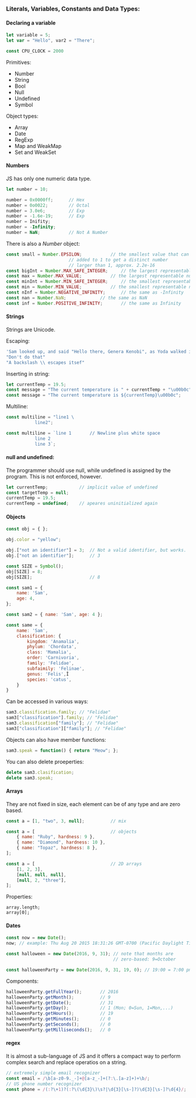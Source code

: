 

### Literals, Variables, Constants and Data Types:


#### Declaring a variable

```js
let variable = 5;
let var = "Hello", var2 = "There";
```
```js
const CPU_CLOCK = 2000
```

Primitives:

* Number
* String
* Bool
* Null
* Undefined
* Symbol

Object types:

* Array
* Date
* RegExp
* Map and WeakMap
* Set and WeakSet
         
         
#### Numbers

JS has only one numeric data type. 

```js
let number = 10;

number = 0x0000ff;		// Hex
number = 0o0022;		// Octal
number = 3.0e6;			// Exp
number = -1.6e-19;		// Exp
number = Inifity;	
number = -Infinity;
number = NaN;			// Not A Number
```

There is also a _Number_ object:

```js
const small = Number.EPSILON; 			// the smallest value that can be
						// added to 1 to get a distinct number
						// larger than 1, approx. 2.2e-16
const bigInt = Number.MAX_SAFE_INTEGER; 	// the largest representable integer
const max = Number.MAX_VALUE; 			// the largest representable number
const minInt = Number.MIN_SAFE_INTEGER; 	// the smallest representable integer
const min = Number.MIN_VALUE; 			// the smallest representable number
const nInf = Number.NEGATIVE_INFINITY; 		// the same as -Infinity
const nan = Number.NaN; 			// the same as NaN
const inf = Number.POSITIVE_INFINITY; 		// the same as Infinity
```

#### Strings

Strings are Unicode.

Escaping:

```js
'Sam looked up, and said "Hello there, Genera Kenobi", as Yoda walked in.'
"Don't do that"
"A backslash \\ escapes itsef"
```

Inserting in string:

```js
let currentTemp = 19.5;
const message = "The current temperature is " + currentTemp + "\u00b0c";
const message = "The current temperature is ${currentTemp}\u00b0c";		// ES6
```

Multiline:

```js
const multiline = "line1 \
		   line2";
```
```js
const multiline = `line 1		// Newline plus white space
		   line 2
	  	   line 3`;
```

#### null and undefined:

The programmer should use null, while undefined is assigned by the program. This is not enforced, however.

```js
let currentTemp;			// implicit value of undefined
const targetTemp = null;
currentTemp = 19.5;
currentTemp = undefined;	// apeares uninitialized again
```
          
         
#### Objects

```js
const obj = { };
```
```js
obj.color = "yellow";

obj.["not an identifier"] = 3;	// Not a valid identifier, but works.
obj.["not an identifier"];		// 3

const SIZE = Symbol();
obj[SIZE] = 8;
obj[SIZE];						// 8
```


```js
const sam1 = {
	name: 'Sam',
	age: 4,
};

const sam2 = { name: 'Sam', age: 4 };

const same = {
	name: 'Sam',
	classification: {
		kingdom: 'Anamalia',
		phylum: 'Chordata',
		class: 'Mamalia',
		order: 'Carnivoria',
		family: 'Felidae',
		subfaimily: 'Felinae',
		genus: 'Felis',Î
		species: 'catus',
	}
}
```


Can be accessed in various ways: 

```js
sam3.classification.family; // "Felidae"
sam3["classification"].family; // "Felidae"
sam3.classification["family"]; // "Felidae"
sam3["classification"]["family"]; // "Felidae"
```

Objects can also have member functions:

```js
sam3.speak = function() { return "Meow"; };
```

You can also delete proeperties:

```js
delete sam3.clasification;
delete sam3.speak;
```

        
         
#### Arrays

They are not fixed in size, each element can be of any type and are zero based.

```js
const a = [1, "two", 3, null];			// mix

const a = [								// objects
	{ name: "Ruby", hardness: 9 },
	{ name: "Diamond", hardness: 10 },
	{ name: "Topaz", hardness: 8 },
];

const a = [								// 2D arrays
	[1, 2, 3],
	[null, null, null],
	[null, 2, "three"],
];
```

Properties:
```
array.length;
array[0];
```
          
           
#### Dates

```js
const now = new Date();
now; // example: Thu Aug 20 2015 18:31:26 GMT-0700 (Pacific Daylight Time)
```

```js
const halloween = new Date(2016, 9, 31); // note that months are
										 // zero-based: 9=October
```

```js
const halloweenParty = new Date(2016, 9, 31, 19, 0); // 19:00 = 7:00 pm
```

Components:

```js
halloweenParty.getFullYear(); 		// 2016
halloweenParty.getMonth(); 			// 9
halloweenParty.getDate(); 			// 31
halloweenParty.getDay(); 			// 1 (Mon; 0=Sun, 1=Mon,...)
halloweenParty.getHours(); 			// 19
halloweenParty.getMinutes(); 		// 0
halloweenParty.getSeconds(); 		// 0
halloweenParty.getMilliseconds(); 	// 0
```
        
        
#### regex

It is almost a sub-language of JS and it offers a compact way to perform complex search and replace operatios on a string.


```js
// extremely simple email recognizer
const email = /\b[a-z0-9._-]+@[a-z_-]+(?:\.[a-z]+)+\b/;
// US phone number recognizer
const phone = /(:?\+1)?(:?\(\d{3}\)\s?|\d{3}[\s-]?)\d{3}[\s-]?\d{4}/;
```
